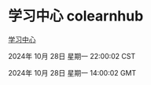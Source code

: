 # 学习中心 colearnhub
[学习中心](http://219.139.197.74:56308/colearnhub/)

2024年 10月 28日 星期一 22:00:02 CST

2024年 10月 28日 星期一 14:00:02 GMT
